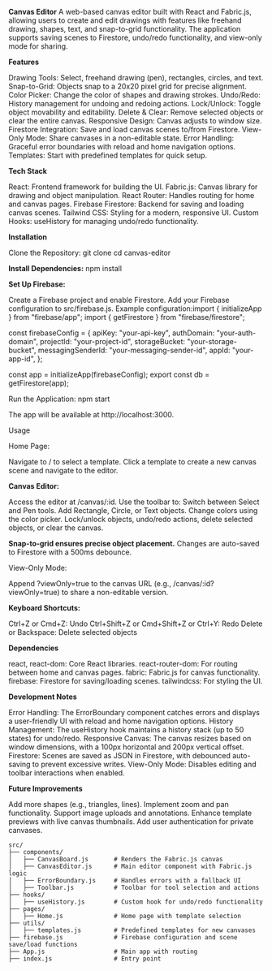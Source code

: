 **Canvas Editor**
A web-based canvas editor built with React and Fabric.js, allowing users to create and edit drawings with features like freehand drawing, shapes, text, and snap-to-grid functionality. The application supports saving scenes to Firestore, undo/redo functionality, and view-only mode for sharing.

**Features**

Drawing Tools: Select, freehand drawing (pen), rectangles, circles, and text.
Snap-to-Grid: Objects snap to a 20x20 pixel grid for precise alignment.
Color Picker: Change the color of shapes and drawing strokes.
Undo/Redo: History management for undoing and redoing actions.
Lock/Unlock: Toggle object movability and editability.
Delete & Clear: Remove selected objects or clear the entire canvas.
Responsive Design: Canvas adjusts to window size.
Firestore Integration: Save and load canvas scenes to/from Firestore.
View-Only Mode: Share canvases in a non-editable state.
Error Handling: Graceful error boundaries with reload and home navigation options.
Templates: Start with predefined templates for quick setup.

**Tech Stack**

React: Frontend framework for building the UI.
Fabric.js: Canvas library for drawing and object manipulation.
React Router: Handles routing for home and canvas pages.
Firebase Firestore: Backend for saving and loading canvas scenes.
Tailwind CSS: Styling for a modern, responsive UI.
Custom Hooks: useHistory for managing undo/redo functionality.

**Installation**

Clone the Repository:
git clone <repository-url>
cd canvas-editor


**Install Dependencies:**
npm install


**Set Up Firebase:**

Create a Firebase project and enable Firestore.
Add your Firebase configuration to src/firebase.js.
Example configuration:import { initializeApp } from "firebase/app";
import { getFirestore } from "firebase/firestore";

const firebaseConfig = {
  apiKey: "your-api-key",
  authDomain: "your-auth-domain",
  projectId: "your-project-id",
  storageBucket: "your-storage-bucket",
  messagingSenderId: "your-messaging-sender-id",
  appId: "your-app-id",
};

const app = initializeApp(firebaseConfig);
export const db = getFirestore(app);




Run the Application:
npm start

The app will be available at http://localhost:3000.


Usage

Home Page:

Navigate to / to select a template.
Click a template to create a new canvas scene and navigate to the editor.


**Canvas Editor:**

Access the editor at /canvas/:id.
Use the toolbar to:
Switch between Select and Pen tools.
Add Rectangle, Circle, or Text objects.
Change colors using the color picker.
Lock/unlock objects, undo/redo actions, delete selected objects, or clear the canvas.


**Snap-to-grid ensures precise object placement.**
Changes are auto-saved to Firestore with a 500ms debounce.


View-Only Mode:

Append ?viewOnly=true to the canvas URL (e.g., /canvas/:id?viewOnly=true) to share a non-editable version.


**Keyboard Shortcuts:**

Ctrl+Z or Cmd+Z: Undo
Ctrl+Shift+Z or Cmd+Shift+Z or Ctrl+Y: Redo
Delete or Backspace: Delete selected objects

**Dependencies**

react, react-dom: Core React libraries.
react-router-dom: For routing between home and canvas pages.
fabric: Fabric.js for canvas functionality.
firebase: Firestore for saving/loading scenes.
tailwindcss: For styling the UI.

**Development Notes**

Error Handling: The ErrorBoundary component catches errors and displays a user-friendly UI with reload and home navigation options.
History Management: The useHistory hook maintains a history stack (up to 50 states) for undo/redo.
Responsive Canvas: The canvas resizes based on window dimensions, with a 100px horizontal and 200px vertical offset.
Firestore: Scenes are saved as JSON in Firestore, with debounced auto-saving to prevent excessive writes.
View-Only Mode: Disables editing and toolbar interactions when enabled.

**Future Improvements**

Add more shapes (e.g., triangles, lines).
Implement zoom and pan functionality.
Support image uploads and annotations.
Enhance template previews with live canvas thumbnails.
Add user authentication for private canvases.



```Project Structure
src/
├── components/
│   ├── CanvasBoard.js       # Renders the Fabric.js canvas
│   ├── CanvasEditor.js      # Main editor component with Fabric.js logic
│   ├── ErrorBoundary.js     # Handles errors with a fallback UI
│   ├── Toolbar.js           # Toolbar for tool selection and actions
├── hooks/
│   ├── useHistory.js        # Custom hook for undo/redo functionality
├── pages/
│   ├── Home.js              # Home page with template selection
├── utils/
│   ├── templates.js         # Predefined templates for new canvases
├── firebase.js              # Firebase configuration and scene save/load functions
├── App.js                   # Main app with routing
├── index.js                 # Entry point


